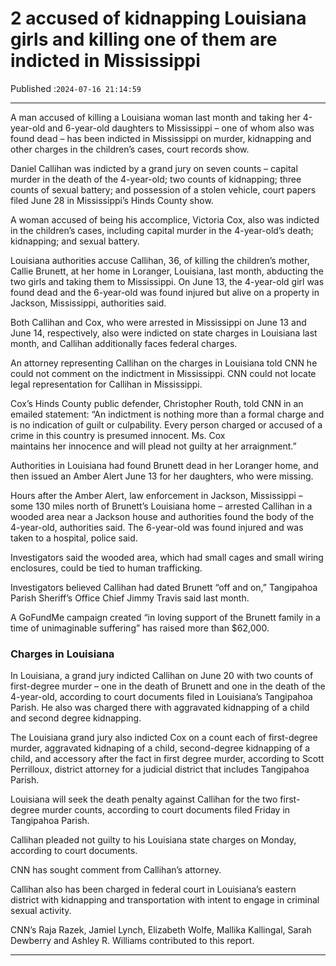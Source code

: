 # 2 accused of kidnapping Louisiana girls and killing one of them are indicted in Mississippi

Published :`2024-07-16 21:14:59`

---

A man accused of killing a Louisiana woman last month and taking her 4-year-old and 6-year-old daughters to Mississippi – one of whom also was found dead – has been indicted in Mississippi on murder, kidnapping and other charges in the children’s cases, court records show.

Daniel Callihan was indicted by a grand jury on seven counts – capital murder in the death of the 4-year-old; two counts of kidnapping; three counts of sexual battery; and possession of a stolen vehicle, court papers filed June 28 in Mississippi’s Hinds County show.

A woman accused of being his accomplice, Victoria Cox, also was indicted in the children’s cases, including capital murder in the 4-year-old’s death; kidnapping; and sexual battery.

Louisiana authorities accuse Callihan, 36, of killing the children’s mother, Callie Brunett, at her home in Loranger, Louisiana, last month, abducting the two girls and taking them to Mississippi. On June 13, the 4-year-old girl was found dead and the 6-year-old was found injured but alive on a property in Jackson, Mississippi, authorities said.

Both Callihan and Cox, who were arrested in Mississippi on June 13 and June 14, respectively, also were indicted on state charges in Louisiana last month, and Callihan additionally faces federal charges.

An attorney representing Callihan on the charges in Louisiana told CNN he could not comment on the indictment in Mississippi. CNN could not locate legal representation for Callihan in Mississippi.

Cox’s Hinds County public defender, Christopher Routh, told CNN in an emailed statement: “An indictment is nothing more than a formal charge and is no indication of guilt or culpability. Every person charged or accused of a crime in this country is presumed innocent. Ms. Cox maintains her innocence and will plead not guilty at her arraignment.”

Authorities in Louisiana had found Brunett dead in her Loranger home, and then issued an Amber Alert June 13 for her daughters, who were missing.

Hours after the Amber Alert, law enforcement in Jackson, Mississippi – some 130 miles north of Brunett’s Louisiana home – arrested Callihan in a wooded area near a Jackson house and authorities found the body of the 4-year-old, authorities said. The 6-year-old was found injured and was taken to a hospital, police said.

Investigators said the wooded area, which had small cages and small wiring enclosures, could be tied to human trafficking.

Investigators believed Callihan had dated Brunett “off and on,” Tangipahoa Parish Sheriff’s Office Chief Jimmy Travis said last month.

A GoFundMe campaign created “in loving support of the Brunett family in a time of unimaginable suffering” has raised more than $62,000.

### Charges in Louisiana

In Louisiana, a grand jury indicted Callihan on June 20 with two counts of first-degree murder – one in the death of Brunett and one in the death of the 4-year-old, according to court documents filed in Louisiana’s Tangipahoa Parish. He also was charged there with aggravated kidnapping of a child and second degree kidnapping.

The Louisiana grand jury also indicted Cox on a count each of first-degree murder, aggravated kidnaping of a child, second-degree kidnapping of a child, and accessory after the fact in first degree murder, according to Scott Perrilloux, district attorney for a judicial district that includes Tangipahoa Parish.

Louisiana will seek the death penalty against Callihan for the two first-degree murder counts, according to court documents filed Friday in Tangipahoa Parish.

Callihan pleaded not guilty to his Louisiana state charges on Monday, according to court documents.

CNN has sought comment from Callihan’s attorney.

Callihan also has been charged in federal court in Louisiana’s eastern district with kidnapping and transportation with intent to engage in criminal sexual activity.

CNN’s Raja Razek, Jamiel Lynch, Elizabeth Wolfe, Mallika Kallingal, Sarah Dewberry and Ashley R. Williams contributed to this report.

---

